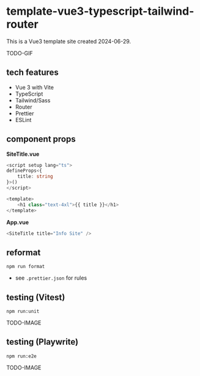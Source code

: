 # template-vue3-typescript-tailwind-router

This is a Vue3 template site created 2024-06-29.

TODO-GIF

## tech features

- Vue 3 with Vite
- TypeScript
- Tailwind/Sass
- Router
- Prettier
- ESLint

## component props

**SiteTitle.vue**

```ts
<script setup lang="ts">
defineProps<{
	title: string
}>()
</script>

<template>
	<h1 class="text-4xl">{{ title }}</h1>
</template>
```

**App.vue**

```ts
<SiteTitle title="Info Site" />
```

## reformat

```
npm run format
```

- see `.prettier.json` for rules

## testing (Vitest)

```
npm run:unit
```

TODO-IMAGE

## testing (Playwrite)

```
npm run:e2e
```

TODO-IMAGE
